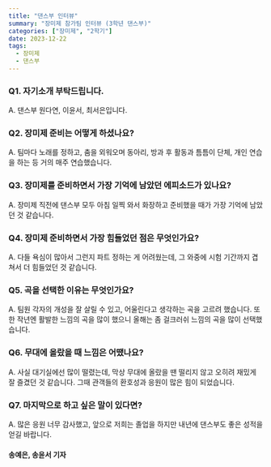 ```yaml
---
title: "댄스부 인터뷰"
summary: "장미제 참가팀 인터뷰 (3학년 댄스부)"
categories: ["장미제", "2학기"]
date: 2023-12-22
tags:
  - 장미제
  - 댄스부
---
```


### Q1. 자기소개 부탁드립니다.
A. 댄스부 원다연, 이윤서, 최서은입니다.

### Q2. 장미제 준비는 어떻게 하셨나요?
A. 팀마다 노래를 정하고, 춤을 외워오며 동아리, 방과 후 활동과 틈틈이 단체, 개인 연습을 하는 등 거의 매주 연습했습니다.

### Q3. 장미제를 준비하면서 가장 기억에 남았던 에피소드가 있나요?
A. 장미제 직전에 댄스부 모두 아침 일찍 와서 화장하고 준비했을 때가 가장 기억에 남았던 것 같습니다.

### Q4. 장미제 준비하면서 가장 힘들었던 점은 무엇인가요?
A. 다들 욕심이 많아서 그런지 파트 정하는 게 어려웠는데, 그 와중에 시험 기간까지 겹쳐서 더 힘들었던 것 같습니다.

### Q5. 곡을 선택한 이유는 무엇인가요?
A. 팀원 각자의 개성을 잘 살릴 수 있고, 어울린다고 생각하는 곡을 고르려 했습니다. 또한 작년엔 활발한 느낌의 곡을 많이 했으니 올해는 좀 걸크러쉬 느낌의 곡을 많이 선택했습니다.

### Q6. 무대에 올랐을 때 느낌은 어땠나요?
A. 사실 대기실에선 많이 떨렸는데, 막상 무대에 올랐을 땐 떨리지 않고 오히려 재밌게 잘 즐겼던 것 같습니다. 그때 관객들의 환호성과 응원이 많은 힘이 되었습니다.

### Q7. 마지막으로 하고 싶은 말이 있다면?
A. 많은 응원 너무 감사했고, 앞으로 저희는 졸업을 하지만 내년에 댄스부도 좋은 성적을 얻길 바랍니다.

#### 송예은, 송윤서 기자
